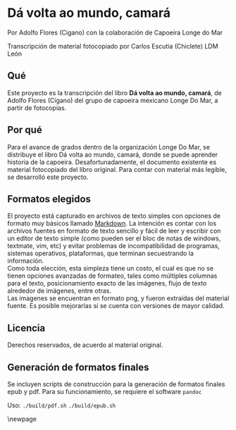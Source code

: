 # Dá volta ao mundo, camará

Por Adolfo Flores (Cigano)
con la colaboración de Capoeira Longe do Mar

Transcripción de material fotocopiado por
Carlos Escutia (Chiclete) LDM León


## Qué

Este proyecto es la transcripción del libro **Dá volta ao mundo, camará**, de Adolfo
Flores (Cigano) del grupo de capoeira mexicano Longe Do Mar, a partir de fotocopias.


## Por qué

Para el avance de grados dentro de la organización Longe Do Mar, se distribuye el
libro Dá volta ao mundo, camará, donde se puede aprender historia de la capoeira.
Desafortunadamente, el documento existente es material fotocopiado del libro original.
Para contar con material más legible, se desarrolló este proyecto.


## Formatos elegidos

El proyecto está capturado en archivos de texto simples con opciones de formato
muy básicos llamado [Markdown][1]. La intención es contar con los archivos fuentes
en formato de texto sencillo y fácil de leer y escribir con un editor de texto
simple (como pueden ser el bloc de notas de windows, textmate, vim, etc) y evitar
problemas de incompatibilidad de programas, sistemas operativos, plataformas, que
terminan secuestrando la información.  
Como toda elección, esta simpleza tiene un costo, el cual es que no se tienen
opciones avanzadas de formateo, tales como múltiples columnas para el texto,
posicionamiento exacto de las imágenes, flujo de texto alrededor de imágenes, entre
otras.  
Las imagenes se encuentran en formato png, y fueron extraídas del material fuente.
Es posible mejorarlas si se cuenta con versiones de mayor calidad.


## Licencia

Derechos reservados, de acuerdo al material original.


## Generación de formatos finales

Se incluyen scripts de construcción para la generación de formatos finales epub y pdf.
Para su funcionamiento, se requiere el software `pandoc`

Uso:
`./build/pdf.sh`
`./build/epub.sh`

[1]: <https://es.wikipedia.org/wiki/Markdown> "Markdown"
\newpage
